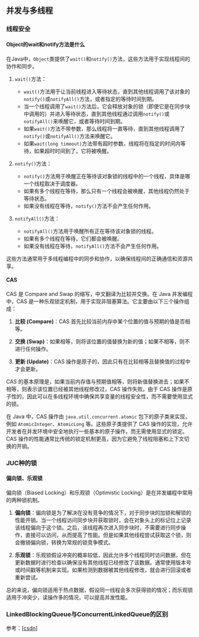 ## 并发与多线程

### 线程安全

#### Object的wait和notify方法是什么

在Java中，`Object`类提供了`wait()`和`notify()`方法，这些方法用于实现线程间的协作和同步。

1. `wait()`方法：
   - `wait()`方法用于让当前线程进入等待状态，直到其他线程调用了该对象的`notify()`或`notifyAll()`方法，或者指定的等待时间到期。
   - 当一个线程调用了`wait()`方法后，它会释放对象的锁（即使它是在同步块中调用的）并进入等待状态，直到其他线程通过调用`notify()`或`notifyAll()`来唤醒它，或者等待时间到期。
   - 如果`wait()`方法不带参数，那么线程将一直等待，直到其他线程调用了`notify()`或`notifyAll()`方法来唤醒它。
   - 如果`wait(long timeout)`方法带有超时参数，线程将在指定的时间内等待，如果超时时间到了，它将被唤醒。

2. `notify()`方法：
   - `notify()`方法用于唤醒正在等待该对象锁的线程中的一个线程，具体是哪一个线程取决于调度器。
   - 如果有多个线程在等待，那么只有一个线程会被唤醒，其他线程仍然处于等待状态。
   - 如果没有线程在等待，`notify()`方法不会产生任何作用。

3. `notifyAll()`方法：
   - `notifyAll()`方法用于唤醒所有正在等待该对象锁的线程。
   - 如果有多个线程在等待，它们都会被唤醒。
   - 如果没有线程在等待，`notifyAll()`方法不会产生任何作用。

这些方法通常用于多线程编程中的同步和协作，以确保线程间的正确通信和资源共享。

#### CAS

CAS 是 Compare and Swap 的缩写，中文翻译为比较并交换。在 Java 并发编程中，CAS 是一种乐观锁定机制，用于实现非阻塞算法。它主要由以下三个操作组成：

1. **比较 (Compare)**：CAS 首先比较当前内存中某个位置的值与预期的值是否相等。

2. **交换 (Swap)**：如果相等，则将该位置的值替换为新的值；如果不相等，则不进行任何操作。

3. **更新 (Update)**：CAS 操作是原子的，因此只有在比较相等且替换值的过程中才会更新。

CAS 的基本原理是，如果当前内存值与预期值相等，则将新值替换进去；如果不相等，则表示该位置已经被其他线程修改过，CAS 操作失败。由于 CAS 操作是原子性的，因此可以在多线程环境中确保共享变量的线程安全性，而不需要使用显式的锁。

在 Java 中，CAS 操作由 `java.util.concurrent.atomic` 包下的原子类来实现，例如 `AtomicInteger`、`AtomicLong` 等。这些原子类提供了 CAS 操作的实现，允许开发者在并发环境中安全地执行一些基本的原子操作，而无需使用显式的锁定。CAS 操作的性能通常比传统的锁定机制更高，因为它避免了线程阻塞和上下文切换的开销。

### JUC种的锁

#### 偏向锁、乐观锁

偏向锁（Biased Locking）和乐观锁（Optimistic Locking）是在并发编程中常用的两种锁机制。

1. **偏向锁**：偏向锁是为了解决在没有竞争的情况下，对于同步块的加锁和解锁的性能开销。当一个线程访问同步块并获取锁时，会在对象头上的标记位上记录该线程偏向于这个锁。之后，该线程再次进入同步块时，不需要进行同步操作，直接可以访问，从而提高了性能。但是如果其他线程尝试获取这个锁，则会撤销偏向锁，转换为常规的锁竞争模式。

2. **乐观锁**：乐观锁假设冲突的概率较低，因此允许多个线程同时访问数据，但在更新数据时进行检查以确保没有其他线程已经修改了该数据。通常使用版本号或时间戳等机制来实现。如果检测到数据被其他线程修改，就会进行回滚或者重新尝试。

总的来说，偏向锁适用于热点数据，假设同一线程会多次获得锁的情况；而乐观锁适用于冲突少，读操作多的情况，可以提高并发性能。

### LinkedBlockingQueue与ConcurrentLinkedQueue的区别

参考：[[csdn](https://blog.csdn.net/lzxlfly/article/details/86710382)]